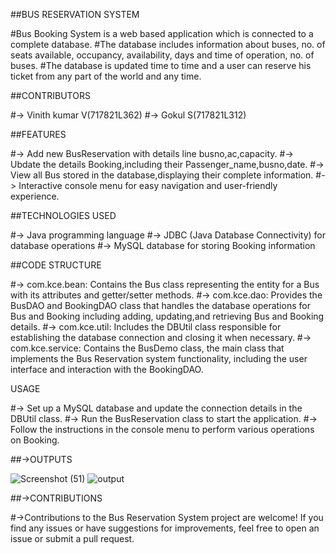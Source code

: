 ##BUS RESERVATION SYSTEM

#Bus Booking System is a web based application which is connected to a complete database. 
#The database includes information about buses, no. of seats available, occupancy, availability, days and time of operation, no. of buses.
#The database is updated time to time and a user can reserve his ticket from any part of the world and any time.


##CONTRIBUTORS

#-> Vinith kumar V(717821L362)
#-> Gokul S(717821L312)


##FEATURES

#-> Add new BusReservation with details line busno,ac,capacity.
#-> Ubdate the details Booking,including their Passenger_name,busno,date.
#-> View all Bus stored in the database,displaying their complete information.
#-> Interactive console menu for easy navigation and user-friendly experience.


##TECHNOLOGIES USED

#-> Java programming language
#-> JDBC (Java Database Connectivity) for database operations
#-> MySQL database for storing Booking information

##CODE STRUCTURE

#-> com.kce.bean: Contains the Bus class representing the entity for a Bus with its 
attributes and getter/setter methods.
#-> com.kce.dao: Provides the BusDAO and BookingDAO class that handles the database operations 
for Bus and Booking including adding, updating,and retrieving Bus and Booking details.
#-> com.kce.util: Includes the DBUtil class responsible for establishing the database
connection and closing it when necessary.
#-> com.kce.service: Contains the BusDemo class, the main class that implements
the Bus Reservation system functionality, including the user interface and interaction
with the BookingDAO.

USAGE

#-> Set up a MySQL database and update the connection details in the DBUtil class.
#-> Run the BusReservation class to start the application.
#-> Follow the instructions in the console menu to perform various operations on Booking.


##->OUTPUTS

![Screenshot (51)](https://github.com/Vinith006/miniproject/assets/136469301/ef229c2c-3bb7-489d-a8ab-7359b8153a39)
![output](https://github.com/Vinith006/miniproject/assets/136469301/2b3adf59-7073-4daa-8ee4-49df6f8d01e3)

##->CONTRIBUTIONS

#->Contributions to the Bus Reservation System project are welcome! If you find
any issues or have suggestions for improvements, feel free to open an issue or submit 
a pull request.

